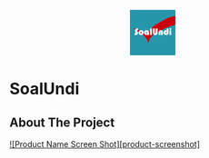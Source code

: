 <br />
<div align="center">
  <a href="https://github.com/tehcanai/SoalUndi">
    <img src="img/soalundi-logo-1.png" alt="Logo" width="80" height="80">
  </a>
</div>

# SoalUndi

## About The Project

[![Product Name Screen Shot][product-screenshot]](https://example.com)
